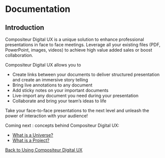 # Documentation

## Introduction 

Compositeur Digital UX is a unique solution to enhance professional presentations in face to face meetings. 
Leverage all your existing files (PDF, PowerPoint, images, videos) to achieve high value added sales or boost collaboration.

Compositeur Digital UX allows you to 
* Create links between your documents to deliver structured presentation and create an immersive story telling
* Bring live annotations to any document
* Add sticky notes on your important documents
* Live-import any document you need during your presentation
* Collaborate and bring your team’s ideas to life

Take your face-to-face presentations to the next level and unleash the power of interaction with your audience!

Coming next : concepts behind Compositeur Digital UX:
* [What is a Universe?](../using_compositeur/universe_concept.md)
* [What is a Project?](../using_compositeur/project_concept.md)

[Back to Using Compositeur Digital UX](index.md)
